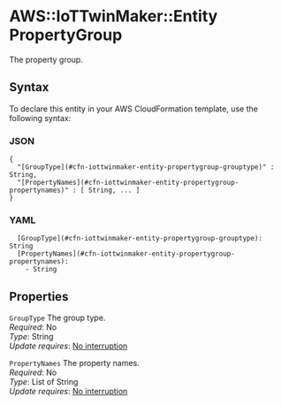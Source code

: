 # AWS::IoTTwinMaker::Entity PropertyGroup<a name="aws-properties-iottwinmaker-entity-propertygroup"></a>

The property group\.

## Syntax<a name="aws-properties-iottwinmaker-entity-propertygroup-syntax"></a>

To declare this entity in your AWS CloudFormation template, use the following syntax:

### JSON<a name="aws-properties-iottwinmaker-entity-propertygroup-syntax.json"></a>

```
{
  "[GroupType](#cfn-iottwinmaker-entity-propertygroup-grouptype)" : String,
  "[PropertyNames](#cfn-iottwinmaker-entity-propertygroup-propertynames)" : [ String, ... ]
}
```

### YAML<a name="aws-properties-iottwinmaker-entity-propertygroup-syntax.yaml"></a>

```
  [GroupType](#cfn-iottwinmaker-entity-propertygroup-grouptype): String
  [PropertyNames](#cfn-iottwinmaker-entity-propertygroup-propertynames):
    - String
```

## Properties<a name="aws-properties-iottwinmaker-entity-propertygroup-properties"></a>

`GroupType` <a name="cfn-iottwinmaker-entity-propertygroup-grouptype"></a>
The group type\.  
_Required_: No  
_Type_: String  
_Update requires_: [No interruption](https://docs.aws.amazon.com/AWSCloudFormation/latest/UserGuide/using-cfn-updating-stacks-update-behaviors.html#update-no-interrupt)

`PropertyNames` <a name="cfn-iottwinmaker-entity-propertygroup-propertynames"></a>
The property names\.  
_Required_: No  
_Type_: List of String  
_Update requires_: [No interruption](https://docs.aws.amazon.com/AWSCloudFormation/latest/UserGuide/using-cfn-updating-stacks-update-behaviors.html#update-no-interrupt)
